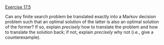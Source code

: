 [Exercise 17.5](ex_5/)

Can any finite search problem be translated exactly into a Markov
decision problem such that an optimal solution of the latter is also an
optimal solution of the former? If so, explain *precisely*
how to translate the problem and how to translate the solution back; if
not, explain *precisely* why not (i.e., give a
counterexample).
